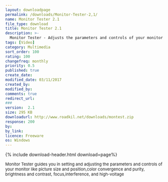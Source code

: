 ```yaml
---
layout: downloadpage
permalink: /downloads/Monitor-Tester-2,1/
name: Monitor Tester 2.1
file_type: download
title: Monitor Tester 2.1
description: >-
  Monitor Tester - Adjusts the parameters and controls of your monitor
tags: [Video]
category: Multimedia
sort_order: 100
rating: 100
changefreq: monthly
priority: 0.5
published: true
create_date: 
modified_date: 03/11/2017
created_by: 
modified_by: 
comments: true
redirect_url: 
### 
version:  2.1
size: 295 KB
downloadurl: http://www.roadkil.net/downloads/montest.zip
response: 200
by: 
by_link: 
licence: Freeware
os: Windows
---
```


{% include download-header.html download=page%}

<p style="fix-download-text !important">
<p><font size="2"><p>Monitor Tester guides you in setting and adjusting the parameters and controls of your monitor like picture size and position,color convergence and purity, brightness and contrast, focus,interference, and high-voltage</p></p></p>
